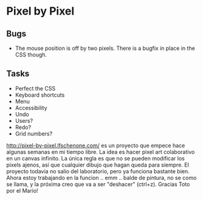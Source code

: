 Pixel by Pixel
==============

Bugs
----
* The mouse position is off by two pixels. There is a bugfix in place in the CSS though.

Tasks
-----
* Perfect the CSS
* Keyboard shortcuts
* Menu
* Accessibility
* Undo
* Users?
* Redo?
* Grid numbers?


http://pixel-by-pixel.lfschenone.com/ es un proyecto que empece hace algunas semanas en mi tiempo libre. La idea es hacer pixel art colaborativo en un canvas infinito. La única regla es que no se pueden modificar los pixels ajenos, así que cualquier dibujo que hagan queda para siempre.
El proyecto todavia no salio del laboratorio, pero ya funciona bastante bien. Ahora estoy trabajando en la funcion .. emm .. balde de pintura, no se como se llama, y la próxima creo que va a ser "deshacer" (ctrl+z).
Gracias Toto por el Mario!